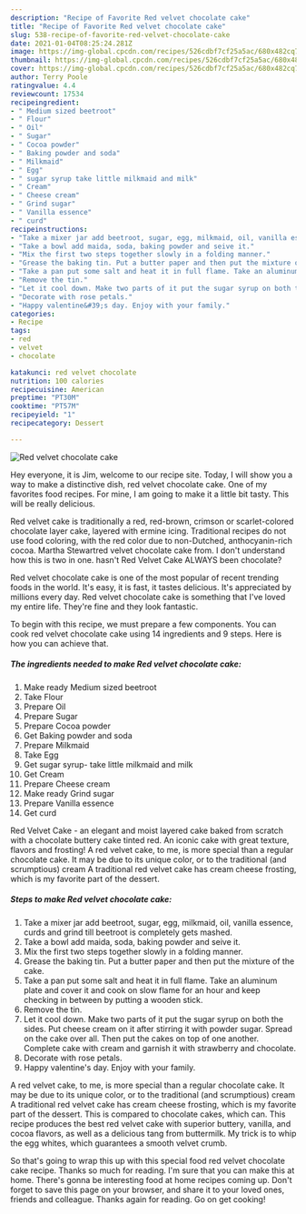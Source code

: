 ```yaml
---
description: "Recipe of Favorite Red velvet chocolate cake"
title: "Recipe of Favorite Red velvet chocolate cake"
slug: 538-recipe-of-favorite-red-velvet-chocolate-cake
date: 2021-01-04T08:25:24.281Z
image: https://img-global.cpcdn.com/recipes/526cdbf7cf25a5ac/680x482cq70/red-velvet-chocolate-cake-recipe-main-photo.jpg
thumbnail: https://img-global.cpcdn.com/recipes/526cdbf7cf25a5ac/680x482cq70/red-velvet-chocolate-cake-recipe-main-photo.jpg
cover: https://img-global.cpcdn.com/recipes/526cdbf7cf25a5ac/680x482cq70/red-velvet-chocolate-cake-recipe-main-photo.jpg
author: Terry Poole
ratingvalue: 4.4
reviewcount: 17534
recipeingredient:
- " Medium sized beetroot"
- " Flour"
- " Oil"
- " Sugar"
- " Cocoa powder"
- " Baking powder and soda"
- " Milkmaid"
- " Egg"
- " sugar syrup take little milkmaid and milk"
- " Cream"
- " Cheese cream"
- " Grind sugar"
- " Vanilla essence"
- " curd"
recipeinstructions:
- "Take a mixer jar add beetroot, sugar, egg, milkmaid, oil, vanilla essence, curds and grind till beetroot is completely gets mashed."
- "Take a bowl add maida, soda, baking powder and seive it."
- "Mix the first two steps together slowly in a folding manner."
- "Grease the baking tin. Put a butter paper and then put the mixture of the cake."
- "Take a pan put some salt and heat it in full flame. Take an aluminum plate and cover it and cook on slow flame for an hour and keep checking in between by putting a wooden stick."
- "Remove the tin."
- "Let it cool down. Make two parts of it put the sugar syrup on both the sides. Put cheese cream on it after stirring it with powder sugar. Spread on the cake over all. Then put the cakes on top of one another. Complete cake with cream and garnish it with strawberry and chocolate."
- "Decorate with rose petals."
- "Happy valentine&#39;s day. Enjoy with your family."
categories:
- Recipe
tags:
- red
- velvet
- chocolate

katakunci: red velvet chocolate 
nutrition: 100 calories
recipecuisine: American
preptime: "PT30M"
cooktime: "PT57M"
recipeyield: "1"
recipecategory: Dessert

---
```



![Red velvet chocolate cake](https://img-global.cpcdn.com/recipes/526cdbf7cf25a5ac/680x482cq70/red-velvet-chocolate-cake-recipe-main-photo.jpg)

Hey everyone, it is Jim, welcome to our recipe site. Today, I will show you a way to make a distinctive dish, red velvet chocolate cake. One of my favorites food recipes. For mine, I am going to make it a little bit tasty. This will be really delicious.

Red velvet cake is traditionally a red, red-brown, crimson or scarlet-colored chocolate layer cake, layered with ermine icing. Traditional recipes do not use food coloring, with the red color due to non-Dutched, anthocyanin-rich cocoa. Martha Stewartred velvet chocolate cake from. I don&#39;t understand how this is two in one. hasn&#39;t Red Velvet Cake ALWAYS been chocolate?

Red velvet chocolate cake is one of the most popular of recent trending foods in the world. It's easy, it is fast, it tastes delicious. It's appreciated by millions every day. Red velvet chocolate cake is something that I've loved my entire life. They're fine and they look fantastic.


To begin with this recipe, we must prepare a few components. You can cook red velvet chocolate cake using 14 ingredients and 9 steps. Here is how you can achieve that.

<!--inarticleads1-->

##### The ingredients needed to make Red velvet chocolate cake:

1. Make ready  Medium sized beetroot
1. Take  Flour
1. Prepare  Oil
1. Prepare  Sugar
1. Prepare  Cocoa powder
1. Get  Baking powder and soda
1. Prepare  Milkmaid
1. Take  Egg
1. Get  sugar syrup- take little milkmaid and milk
1. Get  Cream
1. Prepare  Cheese cream
1. Make ready  Grind sugar
1. Prepare  Vanilla essence
1. Get  curd


Red Velvet Cake - an elegant and moist layered cake baked from scratch with a chocolate buttery cake tinted red. An iconic cake with great texture, flavors and frosting! A red velvet cake, to me, is more special than a regular chocolate cake. It may be due to its unique color, or to the traditional (and scrumptious) cream A traditional red velvet cake has cream cheese frosting, which is my favorite part of the dessert. 

<!--inarticleads2-->

##### Steps to make Red velvet chocolate cake:

1. Take a mixer jar add beetroot, sugar, egg, milkmaid, oil, vanilla essence, curds and grind till beetroot is completely gets mashed.
1. Take a bowl add maida, soda, baking powder and seive it.
1. Mix the first two steps together slowly in a folding manner.
1. Grease the baking tin. Put a butter paper and then put the mixture of the cake.
1. Take a pan put some salt and heat it in full flame. Take an aluminum plate and cover it and cook on slow flame for an hour and keep checking in between by putting a wooden stick.
1. Remove the tin.
1. Let it cool down. Make two parts of it put the sugar syrup on both the sides. Put cheese cream on it after stirring it with powder sugar. Spread on the cake over all. Then put the cakes on top of one another. Complete cake with cream and garnish it with strawberry and chocolate.
1. Decorate with rose petals.
1. Happy valentine&#39;s day. Enjoy with your family.


A red velvet cake, to me, is more special than a regular chocolate cake. It may be due to its unique color, or to the traditional (and scrumptious) cream A traditional red velvet cake has cream cheese frosting, which is my favorite part of the dessert. This is compared to chocolate cakes, which can. This recipe produces the best red velvet cake with superior buttery, vanilla, and cocoa flavors, as well as a delicious tang from buttermilk. My trick is to whip the egg whites, which guarantees a smooth velvet crumb. 

So that's going to wrap this up with this special food red velvet chocolate cake recipe. Thanks so much for reading. I'm sure that you can make this at home. There's gonna be interesting food at home recipes coming up. Don't forget to save this page on your browser, and share it to your loved ones, friends and colleague. Thanks again for reading. Go on get cooking!

